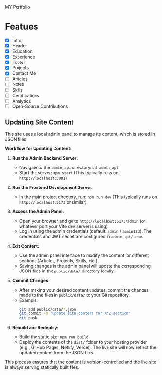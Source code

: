 MY Portfolio

# Featues  
- [x] Intro
- [x] Header 
- [x] Education
- [x] Experience
- [x] Footer
- [x] Projects
- [x] Contact Me 
- [ ] Articles
- [ ] Notes
- [ ] Skills
- [ ] Certifications
- [ ] Analytics
- [ ] Open-Source Contributions

## Updating Site Content

This site uses a local admin panel to manage its content, which is stored in JSON files.

**Workflow for Updating Content:**

1.  **Run the Admin Backend Server:**
    *   Navigate to the `admin_api` directory: `cd admin_api`
    *   Start the server: `npm start` (This typically runs on `http://localhost:3001`)

2.  **Run the Frontend Development Server:**
    *   In the main project directory, run: `npm run dev` (This typically runs on `http://localhost:5173` or similar)

3.  **Access the Admin Panel:**
    *   Open your browser and go to `http://localhost:5173/admin` (or whatever port your Vite dev server is using).
    *   Log in using the admin credentials (default: `admin` / `admin123`). The credentials and JWT secret are configured in `admin_api/.env`.

4.  **Edit Content:**
    *   Use the admin panel interface to modify the content for different sections (Articles, Projects, Skills, etc.).
    *   Saving changes in the admin panel will update the corresponding JSON files in the `public/data/` directory locally.

5.  **Commit Changes:**
    *   After making your desired content updates, commit the changes made to the files in `public/data/` to your Git repository.
    *   Example:
        ```bash
        git add public/data/*.json
        git commit -m "Update site content for XYZ section"
        git push
        ```

6.  **Rebuild and Redeploy:**
    *   Build the static site: `npm run build`
    *   Deploy the contents of the `dist/` folder to your hosting provider (e.g., GitHub Pages, Netlify, Vercel). The live site will now reflect the updated content from the JSON files.

This process ensures that the content is version-controlled and the live site is always serving statically built files.